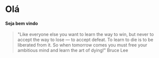 <strong><h1> Olá </h1></strong>

<h4>Seja bem vindo </h4>


<blockquote>"Like everyone else you want to learn the way to win, but never to accept the way to lose — to accept defeat. To learn to die is to be liberated from it. So when tomorrow comes you must free your ambitious mind and learn the art of dying!" Bruce Lee </blockquote>
